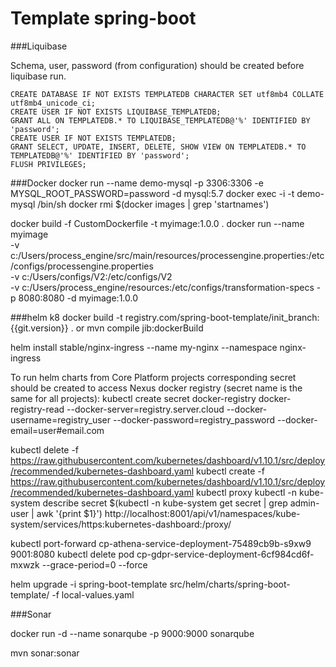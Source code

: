 # Template spring-boot

###Liquibase

Schema, user, password (from configuration) should be created before liquibase run.
```
CREATE DATABASE IF NOT EXISTS TEMPLATEDB CHARACTER SET utf8mb4 COLLATE utf8mb4_unicode_ci;
CREATE USER IF NOT EXISTS LIQUIBASE_TEMPLATEDB;
GRANT ALL ON TEMPLATEDB.* TO LIQUIBASE_TEMPLATEDB@'%' IDENTIFIED BY 'password';
CREATE USER IF NOT EXISTS TEMPLATEDB;
GRANT SELECT, UPDATE, INSERT, DELETE, SHOW VIEW ON TEMPLATEDB.* TO TEMPLATEDB@'%' IDENTIFIED BY 'password';
FLUSH PRIVILEGES;
```

###Docker
docker run --name demo-mysql -p 3306:3306 -e MYSQL_ROOT_PASSWORD=password -d mysql:5.7
docker exec -i -t demo-mysql /bin/sh
docker rmi $(docker images | grep 'startnames')

docker build -f CustomDockerfile -t myimage:1.0.0 .
docker run --name myimage \
-v c:/Users/process_engine/src/main/resources/processengine.properties:/etc/configs/processengine.properties \
-v c:/Users/configs/V2:/etc/configs/V2 \
-v c:/Users/process_engine/resources:/etc/configs/transformation-specs -p 8080:8080 -d myimage:1.0.0

###helm k8
docker build -t registry.com/spring-boot-template/init_branch:{{git.version}} .
or
mvn compile jib:dockerBuild

helm install stable/nginx-ingress --name my-nginx --namespace nginx-ingress

To run helm charts from Core Platform projects corresponding secret should be created to access Nexus docker registry (secret name is the same for all projects):
kubectl create secret docker-registry docker-registry-read --docker-server=registry.server.cloud --docker-username=registry_user --docker-password=registry_password --docker-email=user#email.com

kubectl delete -f https://raw.githubusercontent.com/kubernetes/dashboard/v1.10.1/src/deploy/recommended/kubernetes-dashboard.yaml
kubectl create -f https://raw.githubusercontent.com/kubernetes/dashboard/v1.10.1/src/deploy/recommended/kubernetes-dashboard.yaml
kubectl proxy
kubectl -n kube-system describe secret $(kubectl -n kube-system get secret | grep admin-user | awk '{print $1}')
http://localhost:8001/api/v1/namespaces/kube-system/services/https:kubernetes-dashboard:/proxy/

kubectl port-forward cp-athena-service-deployment-75489cb9b-s9xw9 9001:8080
kubectl delete pod cp-gdpr-service-deployment-6cf984cd6f-mxwzk --grace-period=0 --force

helm upgrade -i spring-boot-template src/helm/charts/spring-boot-template/ -f local-values.yaml

###Sonar

docker run -d --name sonarqube -p 9000:9000 sonarqube

mvn sonar:sonar

